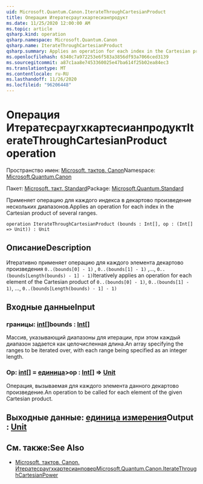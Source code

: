 ```yaml
---
uid: Microsoft.Quantum.Canon.IterateThroughCartesianProduct
title: Операция Итератесраугхкартесианпродукт
ms.date: 11/25/2020 12:00:00 AM
ms.topic: article
qsharp.kind: operation
qsharp.namespace: Microsoft.Quantum.Canon
qsharp.name: IterateThroughCartesianProduct
qsharp.summary: Applies an operation for each index in the Cartesian product of several ranges.
ms.openlocfilehash: 6340c7a972253e6f583a3856df93a7066ced3139
ms.sourcegitcommit: a87c1aa8e7453360025e47ba614f25b02ea84ec3
ms.translationtype: MT
ms.contentlocale: ru-RU
ms.lasthandoff: 11/26/2020
ms.locfileid: "96206448"
---
```

# <a name="iteratethroughcartesianproduct-operation"></a><span data-ttu-id="dd522-102">Операция Итератесраугхкартесианпродукт</span><span class="sxs-lookup"><span data-stu-id="dd522-102">IterateThroughCartesianProduct operation</span></span>

<span data-ttu-id="dd522-103">Пространство имен: [Microsoft. тактов. Canon](xref:Microsoft.Quantum.Canon)</span><span class="sxs-lookup"><span data-stu-id="dd522-103">Namespace: [Microsoft.Quantum.Canon](xref:Microsoft.Quantum.Canon)</span></span>

<span data-ttu-id="dd522-104">Пакет: [Microsoft. такт. Standard](https://nuget.org/packages/Microsoft.Quantum.Standard)</span><span class="sxs-lookup"><span data-stu-id="dd522-104">Package: [Microsoft.Quantum.Standard](https://nuget.org/packages/Microsoft.Quantum.Standard)</span></span>


<span data-ttu-id="dd522-105">Применяет операцию для каждого индекса в декартово произведение нескольких диапазонов.</span><span class="sxs-lookup"><span data-stu-id="dd522-105">Applies an operation for each index in the Cartesian product of several ranges.</span></span>

```qsharp
operation IterateThroughCartesianProduct (bounds : Int[], op : (Int[] => Unit)) : Unit
```


## <a name="description"></a><span data-ttu-id="dd522-106">Описание</span><span class="sxs-lookup"><span data-stu-id="dd522-106">Description</span></span>

<span data-ttu-id="dd522-107">Итеративно применяет операцию для каждого элемента декартово произведения `0..(bounds[0] - 1)` , `0..(bounds[1] - 1)` ,..., `0..(bounds[Length(bounds) - 1] - 1)`</span><span class="sxs-lookup"><span data-stu-id="dd522-107">Iteratively applies an operation for each element of the Cartesian product of `0..(bounds[0] - 1)`, `0..(bounds[1] - 1)`, ..., `0..(bounds[Length(bounds) - 1] - 1)`</span></span>

## <a name="input"></a><span data-ttu-id="dd522-108">Входные данные</span><span class="sxs-lookup"><span data-stu-id="dd522-108">Input</span></span>

### <a name="bounds--int"></a><span data-ttu-id="dd522-109">границы: [int](xref:microsoft.quantum.lang-ref.int)[]</span><span class="sxs-lookup"><span data-stu-id="dd522-109">bounds : [Int](xref:microsoft.quantum.lang-ref.int)[]</span></span>

<span data-ttu-id="dd522-110">Массив, указывающий диапазоны для итерации, при этом каждый диапазон задается как целочисленная длина.</span><span class="sxs-lookup"><span data-stu-id="dd522-110">An array specifying the ranges to be iterated over, with each range being specified as an integer length.</span></span>


### <a name="op--int--unit"></a><span data-ttu-id="dd522-111">Op: [int](xref:microsoft.quantum.lang-ref.int)[] = [единица](xref:microsoft.quantum.lang-ref.unit)></span><span class="sxs-lookup"><span data-stu-id="dd522-111">op : [Int](xref:microsoft.quantum.lang-ref.int)[] => [Unit](xref:microsoft.quantum.lang-ref.unit)</span></span> 

<span data-ttu-id="dd522-112">Операция, вызываемая для каждого элемента данного декартово произведение.</span><span class="sxs-lookup"><span data-stu-id="dd522-112">An operation to be called for each element of the given Cartesian product.</span></span>



## <a name="output--unit"></a><span data-ttu-id="dd522-113">Выходные данные: [единица измерения](xref:microsoft.quantum.lang-ref.unit)</span><span class="sxs-lookup"><span data-stu-id="dd522-113">Output : [Unit](xref:microsoft.quantum.lang-ref.unit)</span></span>



## <a name="see-also"></a><span data-ttu-id="dd522-114">См. также:</span><span class="sxs-lookup"><span data-stu-id="dd522-114">See Also</span></span>

- [<span data-ttu-id="dd522-115">Microsoft. тактов. Canon. Итератесраугхкартесианповер</span><span class="sxs-lookup"><span data-stu-id="dd522-115">Microsoft.Quantum.Canon.IterateThroughCartesianPower</span></span>](xref:Microsoft.Quantum.Canon.IterateThroughCartesianPower)